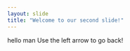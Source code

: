 ```yaml
---
layout: slide
title: "Welcome to our second slide!"
---
```

hello man 
Use the left arrow to go back!
